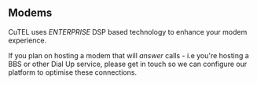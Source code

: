 ## Modems

CuTEL uses *ENTERPRISE* DSP based technology to enhance your modem experience. 

If you plan on hosting a modem that will *answer* calls - i.e you're hosting a BBS or other Dial Up service, please get in touch so we can configure our platform to optimise these connections.

